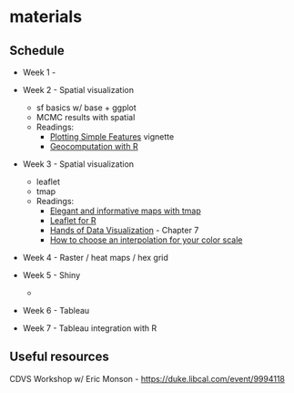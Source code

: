 # materials

## Schedule

* Week 1 - 

* Week 2 - Spatial visualization 
  - sf basics w/ base + ggplot
  - MCMC results with spatial
  - Readings:
    - [Plotting Simple Features](https://r-spatial.github.io/sf/articles/sf5.html) vignette
    - [Geocomputation with R](https://geocompr.robinlovelace.net/)


* Week 3 - Spatial visualization
  - leaflet
  - tmap
  - Readings:
    - [Elegant and informative maps with tmap](https://r-tmap.github.io/tmap-book/)
    - [Leaflet for R](https://rstudio.github.io/leaflet/)
    - [Hands of Data Visualization](https://handsondataviz.org/map.html) - Chapter 7
    - [How to choose an interpolation for your color scale](https://blog.datawrapper.de/interpolation-for-color-scales-and-maps/)


* Week 4 - Raster / heat maps / hex grid

* Week 5 - Shiny 

  -

* Week 6 - Tableau

* Week 7 - Tableau integration with R


## Useful resources

CDVS Workshop w/ Eric Monson - https://duke.libcal.com/event/9994118


